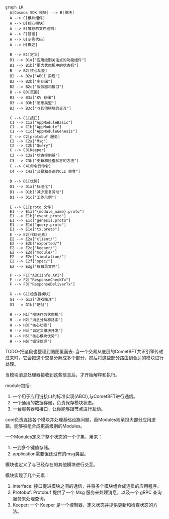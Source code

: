 

```mermaid
graph LR
  A[Cosmos SDK 模块] --> B[模块]
  A --> C[模块组件]
  A --> D[核心模块]
  A --> E[推荐的文件结构]
  A --> F[错误]
  A --> G[示例代码]
  A --> H[概述]

  B --> B1[定义]
  B1 --> B1a["应用级别关注点的功能组件"]
  B1 --> B1b["更大状态机中的状态机"]
  B --> B2[核心功能]
  B2 --> B2a["ABCI 实现"]
  B2 --> B2b["多存储"]
  B2 --> B2c["服务器和接口"]
  B --> B3[范围]
  B3 --> B3a["KV 存储"]
  B3 --> B3b["消息类型"]
  B3 --> B3c["与其他模块的交互"]

  C --> C1[接口]
  C1 --> C1a["AppModuleBasic"]
  C1 --> C1b["AppModule"]
  C1 --> C1c["AppModuleGenesis"]
  C --> C2[protobuf 服务]
  C2 --> C2a["Msg"]
  C2 --> C2b["Query"]
  C --> C3[Keeper]
  C3 --> C3a["状态控制器"]
  C3 --> C3b["更新和检查状态的方法"]
  C --> C4[命令行命令]
  C4 --> C4a["交易和查询的CLI 命令"]

  D --> D1[优势]
  D1 --> D1a["标准化"]
  D1 --> D1b["减少重复劳动"]
  D1 --> D1c["工作示例"]

  E --> E1[proto 文件]
  E1 --> E1a["{module_name}.proto"]
  E1 --> E1b["event.proto"]
  E1 --> E1c["genesis.proto"]
  E1 --> E1d["query.proto"]
  E1 --> E1e["tx.proto"]
  E --> E2[代码元素]
  E2 --> E2a["client/"]
  E2 --> E2b["exported/"]
  E2 --> E2c["keeper/"]
  E2 --> E2d["module/"]
  E2 --> E2e["simulation/"]
  E2 --> E2f["spec/"]
  E2 --> E2g["根目录文件"]

  F --> F1["ABCIInfo API"]
  F --> F2["ResponseCheckTx"]
  F --> F3["ResponseDeliverTx"]

  G --> G1[检查器模块]
  G1 --> G1a["游戏赌注"]
  G1 --> G1b["赔付"]

  H --> H1["模块作为状态机"]
  H --> H2["消息分解和路由"]
  H --> H3["核心功能"]
  H --> H4["自定义模块开发"]
  H --> H5["核心模块优势"]
  H --> H6["错误处理"]
```


TODO-把这段也整理到脑图里面去:
当一个交易从底层的CometBFT共识引擎传递过来时，它会把这个交易分解成多个部分，然后将这些部分路由到合适的模块进行处理。 

当模块消息处理器接收到这些信息后，才开始解释和执行。

module包括:

1. 一个用于应用链接口的标准实现(ABCI),与CometBFT进行通信。
2. 一个通用的数据存储，负责保存模块状态。
3. 一台服务器和接口，让你能够跟节点进行互动。

core负责连接各个模块并处理基础设施问题，而Modules则承担大部分应用逻辑，能够被组合成更高级别的Modules。

一个Modules定义了整个状态的一个子集，用来：

1. 一到多个键值存储。
2. application需要但还没有的msg类型。

模块也定义了与已经存在的其他模块进行交互。

模块实现了几个元素：

1. interface: 接口促进模块之间的通信，并将多个模块组合成连贯的应用程序。
2. Protobuf: Protobuf 提供了一个 Msg 服务来处理消息，以及一个 gRPC 查询服务来处理查询。
3. Keeper: 一个 Keeper 是一个控制器，定义状态并提供更新和检查状态的方法。
